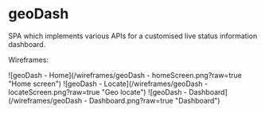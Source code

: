 # geoDash
SPA which implements various APIs for a customised live status information dashboard.

Wireframes:

![geoDash - Home](/wireframes/geoDash - homeScreen.png?raw=true "Home screen")
![geoDash - Locate](/wireframes/geoDash - locateScreen.png?raw=true "Geo locate")
![geoDash - Dashboard](/wireframes/geoDash - Dashboard.png?raw=true "Dashboard")
